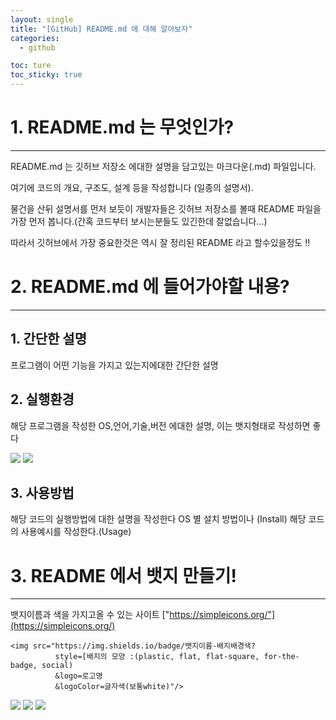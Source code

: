 ```yaml
---
layout: single
title: "[GitHub] README.md 에 대해 알아보자"
categories:
  - github

toc: ture
toc_sticky: true
---
```


<!-- 위는 머릿말임 아래부터 포스트 본문 -->

# 1. README.md 는 무엇인가?

---

README.md 는 깃허브 저장소 에대한 설명을 담고있는 마크다운(.md) 파일입니다.

여기에 코드의 개요, 구조도, 설계 등을 작성합니다 (일종의 설명서).

물건을 산뒤 설명서를 먼저 보듯이 개발자들은 깃허브 저장소를 볼때 README 파일을 가장 먼저 봅니다.(간혹 코드부터 보시는분들도 있긴한데 잘없습니다...)

따라서 깃허브에서 가장 중요한것은 역시 잘 정리된 README 라고 할수있을정도 !!

# 2. README.md 에 들어가야할 내용?

---

## 1. 간단한 설명

프로그램이 어떤 기능을 가지고 있는지에대한 간단한 설명

## 2. 실행환경

해당 프로그램을 작성한 OS,언어,기술,버전
에대한 설명, 이는 뱃지형태로 작성하면 좋다

<img src="https://img.shields.io/badge/Python-3776AB?style=flat&logo=Python&logoColor=white"/>
<img src="https://img.shields.io/badge/JavaScript-F7DF1E?style=flat&logo=JavaScript&logoColor=white"/>

## 3. 사용방법

해당 코드의 실행방법에 대한 설명을 작성한다
OS 별 설치 방법이나 (Install)
해당 코드의 사용예시를 작성한다.(Usage)

# 3. README 에서 뱃지 만들기!

---

뱃지이름과 색을 가지고올 수 있는 사이트
["https://simpleicons.org/"](https://simpleicons.org/)

```
<img src="https://img.shields.io/badge/뱃지이름-배지배경색?
          style=[배지의 모양 :(plastic, flat, flat-square, for-the-badge, social)
          &logo=로고명
          &logoColor=글자색(보통white)"/>
```

<img src="https://img.shields.io/badge/Python-3776AB?style=flat&logo=Python&logoColor=white"/>
<img src="https://img.shields.io/badge/JavaScript-F7DF1E?style=flat&logo=JavaScript&logoColor=white"/>
<img src="https://img.shields.io/badge/JavaScript-F7DF1E?style=flat&logo=JavaScript&logoColor=white"/>
